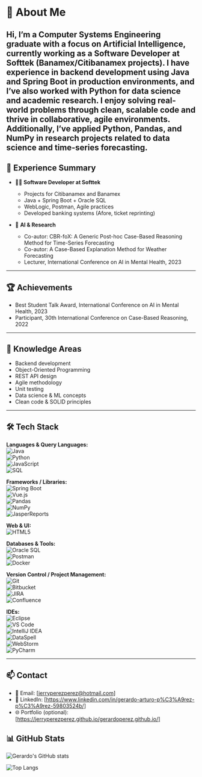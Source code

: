 # 👋 About Me

Hi, I’m a Computer Systems Engineering graduate with a focus on Artificial Intelligence, currently working as a Software Developer at Softtek (Banamex/Citibanamex projects).
I have experience in backend development using Java and Spring Boot in production environments, and I’ve also worked with Python for data science and academic research.
I enjoy solving real-world problems through clean, scalable code and thrive in collaborative, agile environments. Additionally, I’ve applied Python, Pandas, and NumPy in research projects related to data science and time-series forecasting.
---

## 💼 Experience Summary

- 👨‍💻 **Software Developer at Softtek**  
  
  - Projects for Citibanamex and Banamex  
  - Java + Spring Boot + Oracle SQL  
  - WebLogic, Postman, Agile practices  
  - Developed banking systems (Afore, ticket reprinting)

- 🧪 **AI & Research**  
  
  - Co-autor: CBR-foX: A Generic Post-hoc Case-Based Reasoning Method for Time-Series Forecasting
  - Co-autor: A Case-Based Explanation Method for Weather Forecasting
  - Lecturer, International Conference on AI in Mental Health, 2023

---
## 🏆 Achievements

- Best Student Talk Award, International Conference on AI in Mental Health, 2023
- Participant, 30th International Conference on Case-Based Reasoning, 2022

---

## 🧠 Knowledge Areas

- Backend development  
- Object-Oriented Programming  
- REST API design  
- Agile methodology  
- Unit testing  
- Data science & ML concepts  
- Clean code & SOLID principles

---

## 🛠️ Tech Stack

**Languages & Query Languages:**  
![Java](https://img.shields.io/badge/Java-ED8B00?style=flat&logo=java&logoColor=white)  
![Python](https://img.shields.io/badge/Python-3776AB?style=flat&logo=python&logoColor=white)  
![JavaScript](https://img.shields.io/badge/JavaScript-F7DF1E?style=flat&logo=javascript&logoColor=black)  
![SQL](https://img.shields.io/badge/SQL-4479A1?style=flat&logo=postgresql&logoColor=white)

**Frameworks / Libraries:**  
![Spring Boot](https://img.shields.io/badge/Spring_Boot-6DB33F?style=flat&logo=spring-boot&logoColor=white)  
![Vue.js](https://img.shields.io/badge/Vue.js-35495E?style=flat&logo=vue.js&logoColor=4FC08D)  
![Pandas](https://img.shields.io/badge/Pandas-150458?style=flat&logo=pandas&logoColor=white)  
![NumPy](https://img.shields.io/badge/Numpy-013243?style=flat&logo=numpy&logoColor=white)  
![JasperReports](https://img.shields.io/badge/JasperReports-1D6F42?style=flat)

**Web & UI:**  
![HTML5](https://img.shields.io/badge/HTML5-E34F26?style=flat&logo=html5&logoColor=white)

**Databases & Tools:**  
![Oracle SQL](https://img.shields.io/badge/Oracle-F80000?style=flat&logo=oracle&logoColor=white)  
![Postman](https://img.shields.io/badge/Postman-FF6C37?style=flat&logo=postman&logoColor=white)  
![Docker](https://img.shields.io/badge/Docker-2496ED?style=flat&logo=docker&logoColor=white)

**Version Control / Project Management:**  
![Git](https://img.shields.io/badge/Git-F05032?style=flat&logo=git&logoColor=white)  
![Bitbucket](https://img.shields.io/badge/Bitbucket-0052CC?style=flat&logo=bitbucket&logoColor=white)  
![JIRA](https://img.shields.io/badge/JIRA-0052CC?style=flat&logo=jira&logoColor=white)  
![Confluence](https://img.shields.io/badge/Confluence-172B4D?style=flat&logo=confluence&logoColor=white)

**IDEs:**  
![Eclipse](https://img.shields.io/badge/Eclipse-2C2255?style=flat&logo=eclipse&logoColor=white)  
![VS Code](https://img.shields.io/badge/VS_Code-007ACC?style=flat&logo=visual-studio-code&logoColor=white)  
![IntelliJ IDEA](https://img.shields.io/badge/IntelliJ_IDEA-000000?style=flat&logo=intellij-idea&logoColor=white)  
![DataSpell](https://img.shields.io/badge/DataSpell-000000?style=flat&logo=dataspell&logoColor=white)  
![WebStorm](https://img.shields.io/badge/WebStorm-000000?style=flat&logo=webstorm&logoColor=white)  
![PyCharm](https://img.shields.io/badge/PyCharm-000000?style=flat&logo=pycharm&logoColor=white)

---

## 📫 Contact

- 📧 Email: [jerryperezperez@hotmail.com]  
- 💼 LinkedIn: [https://www.linkedin.com/in/gerardo-arturo-p%C3%A9rez-p%C3%A9rez-59803524b/]  
- 🌐 Portfolio (optional): [https://jerryperezperez.github.io/gerardoperez.github.io/]

## 📊 GitHub Stats

![Gerardo's GitHub stats](https://github-readme-stats.vercel.app/api?username=jerryperezperez&show_icons=true&theme=github_dark)

![Top Langs](https://github-readme-stats.vercel.app/api/top-langs/?username=jerryperezperez&layout=compact&theme=github_dark)
